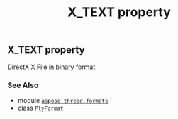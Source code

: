 ﻿---
title: X_TEXT property
second_title: Aspose.3D for Python via .NET API References
description: 
type: docs
weight: 570
url: /python-net/aspose.threed.formats/plyformat/x_text/
is_root: false
---

## X_TEXT property


DirectX X File in binary format

### See Also
* module [`aspose.threed.formats`](../../)
* class [`PlyFormat`](/3d/python-net/aspose.threed.formats/plyformat)
